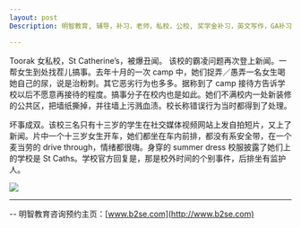 ```yaml
---
layout: post
Description: 明智教育, 辅导，补习，老师，私校，公校, 奖学金补习，英文写作，GA补习辅导，大学选择，工作规划，从业规划，天才儿童是浮云，澳洲学生挫折教育，儿童空间推理，空间理解能力， 自我观对学习成绩的影响，ATAR 成绩，学校排名局限性，介绍 比较, 澳洲 墨尔本，Scholarship Tutoring, General Ability, Numerical Reasoning, Verbal Reasoning Tutoring, Writing, Universities Selection, Career Education, Career Advisors, Guidance, Melbourne Private Schools, Selective Schools, Writing tutoring, Interviews tutoring, Resume Writing, Spatial skills, Failures help gifted children，Critical and creative thinking involves reasoning, using and analysing evidence, and applying knowledge to find creative solutions to complex problems；Verbal Reasoning, Decision Making, Quantitative Reasoning, Abstract Reasoning, Situational Judgement, self-concept and school results, school marks, gender differences in STEM subjects, cognitive load theory

---
```



Toorak 女私校，St Catherine’s，被爆丑闻。 该校的霸凌问题再次登上新闻。一帮女生到处找茬儿搞事。去年十月的一次 camp 中，她们捉弄／愚弄一名女生喝她自己的尿，说是治粉刺。其它恶劣行为也多多。据称到了 camp 接待方告诉学校以后不愿意再接待的程度。搞事分子在校内也是如此。她们不满校内一处新装修的公共区，把墙纸撕掉，并往墙上污溅血渍。校长称错误行为当时都得到了处理。

坏事成双。该校三名只有十三岁的学生在社交媒体视频网站上发自拍短片，又上了新闻。片中一个十三岁女生开车，她们都坐在车内前排，都没有系安全带，在一个麦当劳的 drive through，情绪都很嗨。身穿的 summer dress 校服披露了她们上的学校是 St Caths。学校官方回复是，那是校外时间的个别事件，后排坐有监护人。


![](https://imageresizer.static9.net.au/II3zi6cXNuyMKzQrR3NHYBeiE3c=/800x0/https%3A%2F%2Fprod.static9.net.au%2Ffs%2F833e38fb-6e2a-492d-8feb-b60590cd33c5)





--------
-- 明智教育咨询预约主页：[www.b2se.com](http://www.b2se.com)

